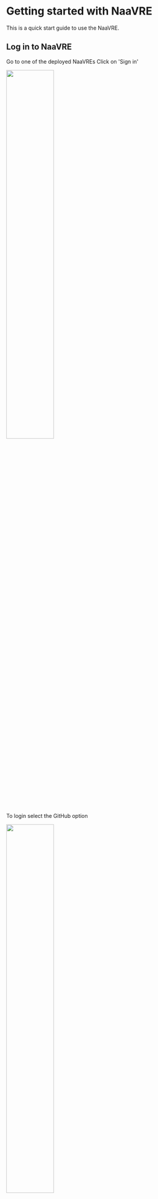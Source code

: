 # Getting started with NaaVRE

This is a quick start guide to use the NaaVRE. 


## Log in to NaaVRE

Go to one of the deployed NaaVREs
Click on 'Sign in'

<img src="https://user-images.githubusercontent.com/9680609/162737176-40a0f99c-914a-430e-9722-d09b9e564fb5.png" width="50%" height="50%">


To login select the GitHub option 

<img src="https://user-images.githubusercontent.com/9680609/162738248-02ad6183-c0cc-47c3-8872-f88652e55343.png" width="50%" height="50%">


Select the 'Latest version of VL'  and click Start.

<img src="https://user-images.githubusercontent.com/9680609/162750631-b29ca350-e5b5-4399-a6b1-704c4a15872e.png" width="50%" height="50%">

## Configure GitHub Token

On the top menu select 'LifeWatch VRE->Manage Credentials->GitHub'. Add the GitHub token you were provided.

<img src="https://user-images.githubusercontent.com/9680609/162747939-c49915ed-ef24-4408-8220-501501490d73.png" width="50%" height="50%">


## Download sample notebook 

From the section 'Other' click on 'Terminal'  
<img src="https://user-images.githubusercontent.com/9680609/162739524-e200f407-6efb-4748-a863-4c95bf310f86.png" width="50%" height="50%">


In the new terminal type:
```
wget https://raw.githubusercontent.com/QCDIS/lifewatch-notebooks/main/eEcolidar/laserfarm_retiling.ipynb
```

<img src="https://user-images.githubusercontent.com/9680609/162740015-ec2d5554-6c6a-4c3b-a4cd-b7c2270adced.png" width="50%" height="50%">


You will notice a new notebook is downloaded. Close the terminal. 

<img src="https://user-images.githubusercontent.com/9680609/162744015-b19408dd-35e3-4a5a-a178-ca21b7f3d63e.png" width="50%" height="50%">


## Containerize notebook cells 


Open the notebook. Next on the left click on the LifeWatch panel.

<img src="https://user-images.githubusercontent.com/9680609/162744335-eea6a0bd-14d5-4ed4-b678-c01e3b71188e.png" width="50%" height="50%">

Select the 'Fetch Laz File' cell.

<img src="https://user-images.githubusercontent.com/9680609/162744821-fffaa346-2aa9-4e8f-9894-d54bc1928096.png" width="50%" height="50%">

On the 'Inputs and Outputs' of the Component containerizer select the types as shown below. When all the types are added Click 'ADD TO CATALOG'

<img src="https://user-images.githubusercontent.com/9680609/162745361-6d09440f-9ae9-434d-8ed8-a81f28865b1a.png" width="50%" height="50%">

Select the 'Retiling' cell. On the 'Inputs and Outputs' of the Component containerizer select the types as shown below. When all the types are added Click 'ADD TO CATALOG'

<img src="https://user-images.githubusercontent.com/9680609/162749521-a412ee0c-cfd7-46b8-a32f-95d8e4e195ff.png" width="50%" height="50%">


----

## NOTE 

When you click 'ADD TO CATALOG' you may get the following warning:

<img src="https://user-images.githubusercontent.com/9680609/162751191-c0000e65-9132-44c5-9967-d0a6b65c7743.png" width="50%" height="50%">

 To solve this go through all the inputs and outputs, select a different type and then back the type shown in the image above. 

----


## Construct Workflow 

Go to 'File->New Launcher'. On the bottom section 'LifeWatch VRE' click on the 'Experiment Manager'.

<img src="https://user-images.githubusercontent.com/9680609/162753068-8704c396-5391-45c5-853c-48d607df3472.png" width="50%" height="50%">

By dragging and dropping the cells on the left, construct the workflow shown bellow. 

<img src="https://user-images.githubusercontent.com/9680609/162758227-2eebddd7-3e84-490b-8df4-1c7a80c55d71.png" width="50%" height="50%">


Click on 'EXPORT WORKFLOW' and go to the File Browser by selecting the icon on the top left. 

<img src="https://user-images.githubusercontent.com/9680609/162760145-9dfcfe6a-b105-4474-badb-057d5225b6de.png" width="50%" height="50%">

There you should see a file named 'workflow.yaml'. If you open it, it should look like this:

````yaml
apiVersion: argoproj.io/v1alpha1
kind: Workflow
metadata:
  generateName: workflow-test-
spec:
    entrypoint: workflow-test
    arguments:
      parameters:
      - name: param_login
        value: ''
      - name: param_hostname
        value: ''
      - name: param_password
        value: ''
    templates:
    - name: workflow-test
      dag:
        tasks:
        - name: fetch-laz-files-demo
          template: fetch-laz-files-demo-tmp
          arguments:
            parameters:
            - {name: param_login, value: "{{workflow.parameters.param_login}}"}
            - {name: param_hostname, value: "{{workflow.parameters.param_hostname}}"}
            - {name: param_password, value: "{{workflow.parameters.param_password}}"}
        - name: retiling-demo
          dependencies: [ fetch-laz-files-demo ]
          template: retiling-demo-tmp
          arguments:
            parameters:
            - {name: laz_files, value: "{{item}}"}
            - {name: param_login, value: "{{workflow.parameters.param_login}}"}
            - {name: param_hostname, value: "{{workflow.parameters.param_hostname}}"}
            - {name: param_password, value: "{{workflow.parameters.param_password}}"}
          withParam: "{{tasks.fetch-laz-files-demo.outputs.parameters.outs}}"

    - name: fetch-laz-files-demo-tmp
      outputs:
        parameters:
          - name: outs
            valueFrom:
              path: /tmp/outputs.json
      container:
        image: "qcdis/fetch-laz-files-demo"
        command: ["/bin/bash", "-c"]
        args:
          - source /venv/bin/activate;
            python fetch-laz-files-demo.py
            --param_login {{workflow.parameters.param_login}}
            --param_hostname {{workflow.parameters.param_hostname}}
            --param_password {{workflow.parameters.param_password}};
    - name: retiling-demo-tmp
      inputs:
        parameters:
        - name: laz_files
        - name: param_login
        - name: param_hostname
        - name: param_password
      outputs:
        parameters:
          - name: outs
            valueFrom:
              path: /tmp/outputs.json
      container:
        image: "qcdis/retiling-demo"
        command: ["/bin/bash", "-c"]
        args:
          - source /venv/bin/activate;
            echo  {{inputs.parameters.laz_files}} > /tmp/inputs.json;
            python retiling-demo.py
            --param_login {{workflow.parameters.param_login}}
            --param_hostname {{workflow.parameters.param_hostname}}
            --param_password {{workflow.parameters.param_password}};
```

Download that file on your own machine. 

## Execute the workflow 

Go to the Argo worklfow engine 


